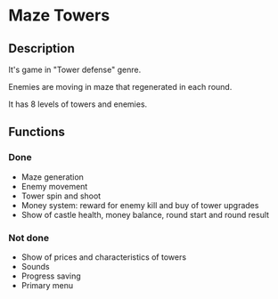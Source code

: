 # Maze Towers

## Description

It's game in "Tower defense" genre.

Enemies are moving in maze that regenerated in each round.

It has 8 levels of towers and enemies.

## Functions

### Done

- Maze generation
- Enemy movement
- Tower spin and shoot
- Money system: reward for enemy kill and buy of tower upgrades
- Show of castle health, money balance, round start and round result

### Not done

- Show of prices and characteristics of towers
- Sounds
- Progress saving
- Primary menu
